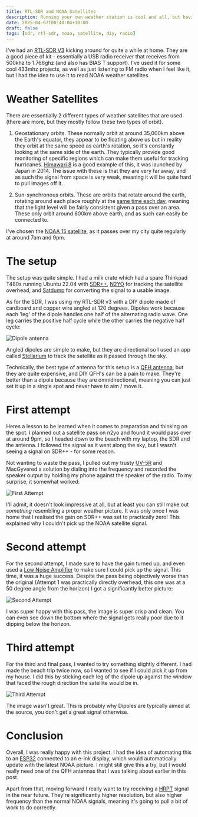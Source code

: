 ```yaml
---
title: RTL-SDR and NOAA Satellites
description: Running your own weather station is cool and all, but having a weather satellite station is even better.
date: 2025-04-07T00:40:04+10:00
draft: false
tags: [sdr, rtl-sdr, noaa, satellite, diy, radio]
---
```


I've had an [RTL-SDR V3](https://www.rtl-sdr.com/rtl-sdr-blog-v-3-dongles-user-guide/) kicking around for quite a while at home. They are a good piece of kit - essentially a USB radio receiver that receives from 500khz to 1.766ghz (and also has BIAS T support). I've used it for some cool 433mhz projects, as well as just listening to FM radio when I feel like it, but I had the idea to use it to read NOAA weather satellites.


# Weather Satellites
There are essentially 2 different types of weather satellites that are used (there are more, but they mostly follow these two types of orbit).

1. Geostationary orbits. These normally orbit at around 35,000km above the Earth's equator, they appear to be floating above us but in reality they orbit at the same speed as earth's rotation, so it's constantly looking at the same side of the earth. They typically provide good monitoring of specific regions which can make them useful for tracking hurricanes. [Himawari 8](https://en.wikipedia.org/wiki/Himawari_8) is a good example of this, it was launched by Japan in 2014. The issue with these is that they are very far away, and as such the signal from space is very weak, meaning it will be quite hard to pull images off it.

2. Sun-synchronous orbits. These are orbits that rotate around the earth, rotating around each place roughly at the [same time each day](https://en.wikipedia.org/wiki/Sun-synchronous_orbit), meaning that the light level will be fairly consistent given a pass over an area. These only orbit around 800km above earth, and as such can easily be connected to.

I've chosen the [NOAA 15 satellite](https://en.wikipedia.org/wiki/NOAA-15), as it passes over my city quite regularly at around 7am and 9pm.


# The setup
The setup was quite simple. I had a milk crate which had a spare Thinkpad T480s running Ubuntu 22.04 with [SDR++](https://www.sdrpp.org/), [N2YO](https://www.n2yo.com/passes/?s=25338&a=1) for tracking the satellite overhead, and [Satdump](https://www.satdump.org/) for converting the signal to a usable image. 

As for the SDR, I was using my RTL-SDR v3 with a DIY dipole made of cardboard and copper wire angled at 120 degrees. Dipoles work because each 'leg' of the dipole handles one half of the alternating radio wave. One leg carries the positive half cycle while the other carries the negative half cycle:

![Dipole antenna](https://upload.wikimedia.org/wikipedia/commons/thumb/e/ea/Dipole_receiving_antenna_animation_6_300ms.gif/330px-Dipole_receiving_antenna_animation_6_300ms.gif)

Angled dipoles are simple to make, but they are directional so I used an app called [Stellarium](https://play.google.com/store/apps/details?id=com.noctuasoftware.stellarium_free&hl=en_AU) to track the satellite as it passed through the sky.

Technically, the best type of antenna for this setup is a [QFH antenna](https://wiki.rev0.net/Quadrifilar_Helix), but they are quite expensive, and DIY QFH's can be a pain to make. They're better than a dipole because they are omnidirectional, meaning you can just set it up in a single spot and never have to aim / move it.


# First attempt
Heres a lesson to be learned when it comes to preparation and thinking on the spot. I planned out a satellite pass on n2yo and found it would pass over at around 9pm, so I headed down to the beach with my laptop, the SDR and the antenna. I followed the signal as it went along the sky, but I wasn't seeing a signal on SDR++ - for some reason.

Not wanting to waste the pass, I pulled out my trusty [UV-5R](https://baofengtech.com/product/uv-5r/) and MacGyvered a solution by dialing into the frequency and recorded the speaker output by holding my phone against the speaker of the radio. To my surprise, it somewhat worked:

![First Attempt](https://i.imgur.com/fQXpUL8.png)

I'll admit, it doesn't look impressive at all, but at least you can still make out *something* resembling a proper weather picture. It was only once I was home that I realised the gain on SDR++ was set to practically zero! This explained why I couldn't pick up the NOAA satellite signal.


# Second attempt
For the second attempt, I made sure to have the gain turned up, and even used a [Low Noise Amplifier](https://en.wikipedia.org/wiki/Low-noise_amplifier) to make sure I could pick up the signal. This time, it was a huge success. Despite the pass being objectively worse than the original (Attempt 1 was practically directly overhead, this one was at a 50 degree angle from the horizon) I got a significantly better picture:

![Second Attempt](https://i.imgur.com/88qgolU.jpeg)

I was super happy with this pass, the image is super crisp and clean. You can even see down the bottom where the signal gets really poor due to it dipping below the horizon.


# Third attempt

For the third and final pass, I wanted to try something slightly different. I had made the beach trip twice now, so I wanted to see if I could pick it up from my house. I did this by sticking each leg of the dipole up against the window that faced the rough direction the satellite would be in. 

![Third Attempt](https://i.imgur.com/6cbL1RS.png) 

The image wasn't great. This is probably why Dipoles are typically aimed at the source, you don't get a great signal otherwise.


# Conclusion

Overall, I was really happy with this project. I had the idea of automating this to an [ESP32](https://en.wikipedia.org/wiki/ESP32) connected to an e-ink display, which would automatically update with the latest NOAA picture. I might still give this a try, but I would really need one of the QFH antennas that I was talking about earlier in this post.

Apart from that, moving forward I really want to try receiving a [HRPT](https://en.wikipedia.org/wiki/High-resolution_picture_transmission) signal in the near future. They're significantly higher resolution, but also higher frequency than the normal NOAA signals, meaning it's going to pull a bit of work to do correctly.
